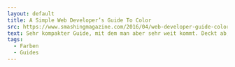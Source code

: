 ```yaml
---
layout: default
title: A Simple Web Developer’s Guide To Color
src: https://www.smashingmagazine.com/2016/04/web-developer-guide-color/
text: Sehr kompakter Guide, mit dem man aber sehr weit kommt. Deckt ab, wie ich zu meinen Hauptfarben und den passenden Grautönen komme.
tags:
  - Farben
  - Guides
---
```

